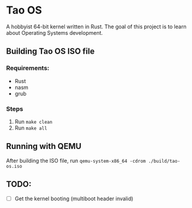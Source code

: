 # Tao OS

A hobbyist 64-bit kernel written in Rust. The goal of this project is to learn about Operating Systems development. 

## Building Tao OS ISO file

### Requirements:
- Rust
- nasm
- grub

### Steps

1. Run `make clean`
2. Run `make all`

## Running with QEMU

After building the ISO file, run `qemu-system-x86_64 -cdrom ./build/tao-os.iso`

## TODO:

- [ ] Get the kernel booting (multiboot header invalid)
